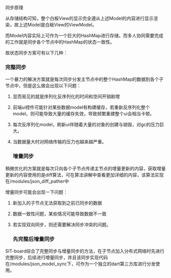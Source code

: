 同步原理

从存储结构可知，整个白板View的显示完全遵从上述Model的内容进行显示渲染，故上述Model是白板View的ViewModel。

而Model内容实际上可作为一个巨大的HashMap进行存储，而多人协同需要完成的工作就是同步各个节点中的HashMap的状态一致性。

故状态同步方案可有以下几种：

### 完整同步

一个暴力的解决方案就是每次同步分发主节点中的整个HashMap的数据到各个子节点中，但是这么做会出现以下问题：

1. 显而易见的就是序列化反序列化的时间和空间开销剧增

2. 前端ui控件可能针对某些数据model有构建缓存，若重新反序列化整个model，则可能导致大量的缓存失效，导致频繁重建整个ui会相当卡顿。

3. 每次反序列化model，刷新ui伴随着大量的对象的创建与销毁，对gc的压力巨大。

4. 当数据量大时对网络传输的压力也越来越严重。
   
   ### 增量同步

稍微优化的方案就是每次只向各个子节点传递主节点的增量更新的内容，获取增量更新的内容使用的是diff算法，可在算法讲解中查看更加详细的内容，该算法实现在/modules/json_diff_pather中

增量同步可能会出现一下问题：

1. 新加入的子节点无法获取到之前已同步的数据

2. 数据一致性问题，某些情况可能导致数据不一致

3. 若实现双向同步，则还需要解决同步冲突的问题。
   
   ### 先完整后增量同步

SIT-board综合了完整同步与增量同步的方法，在子节点加入分布式网络时先进行完整同步，后续进行增量同步，并且该同步实现代码在/modules/json_model_sync下，可作为一个独立的dart第三方库进行分发使用。
